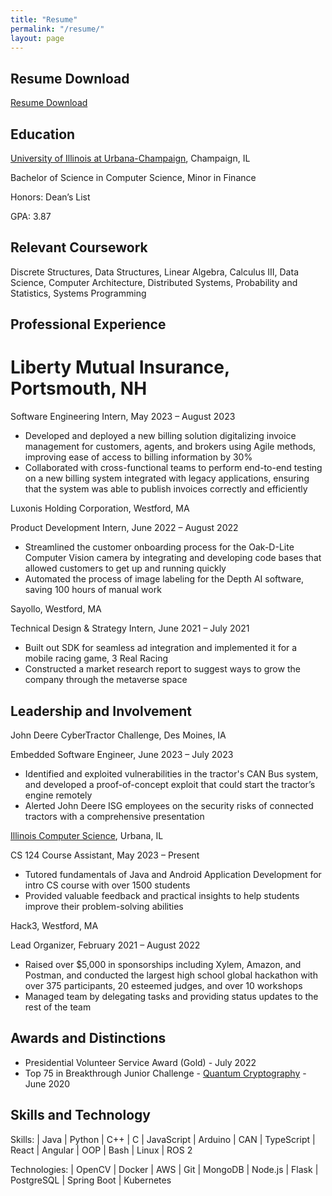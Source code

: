 ```yaml
---
title: "Resume"
permalink: "/resume/"
layout: page
---
```


## Resume Download

[Resume Download](https://google.com)

## Education 

[University of Illinois at Urbana-Champaign](https://illinois.edu/), Champaign, IL

Bachelor of Science in Computer Science, Minor in Finance 

Honors: Dean’s List

GPA: 3.87

## Relevant Coursework

Discrete Structures, Data Structures, Linear Algebra, Calculus III, Data Science, Computer 
Architecture, Distributed Systems, Probability and Statistics, Systems Programming

## Professional Experience

# Liberty Mutual Insurance, Portsmouth, NH

Software Engineering Intern, May 2023 – August 2023

- Developed and deployed a new billing solution digitalizing invoice management for customers, agents, and 
brokers using Agile methods, improving ease of access to billing information by 30%
- Collaborated with cross-functional teams to perform end-to-end testing on a new billing system integrated with 
legacy applications, ensuring that the system was able to publish invoices correctly and efficiently

Luxonis Holding Corporation, Westford, MA

Product Development Intern, June 2022 – August 2022

- Streamlined the customer onboarding process for the Oak-D-Lite Computer Vision camera by integrating and 
developing code bases that allowed customers to get up and running quickly
- Automated the process of image labeling for the Depth AI software, saving 100 hours of manual work

Sayollo, Westford, MA

Technical Design & Strategy Intern, June 2021 – July 2021

- Built out SDK for seamless ad integration and implemented it for a mobile racing game, 3 Real Racing
- Constructed a market research report to suggest ways to grow the company through the metaverse space

## Leadership and Involvement

John Deere CyberTractor Challenge, Des Moines, IA

Embedded Software Engineer, June 2023 – July 2023

- Identified and exploited vulnerabilities in the tractor's CAN Bus system, and developed a proof-of-concept 
exploit that could start the tractor’s engine remotely
- Alerted John Deere ISG employees on the security risks of connected tractors with a comprehensive presentation 

[Illinois Computer Science](https://cs.illinois.edu/), Urbana, IL

CS 124 Course Assistant, May 2023 – Present

- Tutored fundamentals of Java and Android Application Development for intro CS course with over 1500 students
- Provided valuable feedback and practical insights to help students improve their problem-solving abilities

Hack3, Westford, MA

Lead Organizer, February 2021 – August 2022

- Raised over $5,000 in sponsorships including Xylem, Amazon, and Postman, and conducted the largest high 
school global hackathon with over 375 participants, 20 esteemed judges, and over 10 workshops
- Managed team by delegating tasks and providing status updates to the rest of the team

## Awards and Distinctions

- Presidential Volunteer Service Award (Gold) - July 2022
- Top 75 in Breakthrough Junior Challenge - [Quantum Cryptography](https://youtu.be/4Q8VwCYfFdA)  - June 2020

## Skills and Technology

Skills: | Java | Python | C++ | C | JavaScript | Arduino | CAN | TypeScript | React | Angular | OOP | Bash | Linux | ROS 2

Technologies: | OpenCV | Docker | AWS | Git | MongoDB | Node.js | Flask | PostgreSQL | Spring Boot | Kubernetes

